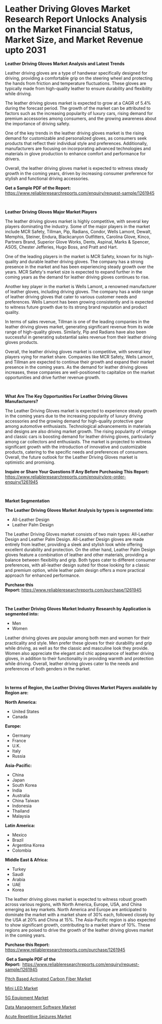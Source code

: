 <p><h1>Leather Driving Gloves Market Research Report Unlocks Analysis on the Market Financial Status, Market Size, and Market Revenue upto 2031</h1></p><p><strong>Leather Driving Gloves Market Analysis and Latest Trends</strong></p>
<p><p>Leather driving gloves are a type of handwear specifically designed for driving, providing a comfortable grip on the steering wheel and protecting the hands from friction and temperature fluctuations. These gloves are typically made from high-quality leather to ensure durability and flexibility while driving.</p><p>The leather driving gloves market is expected to grow at a CAGR of 5.4% during the forecast period. The growth of the market can be attributed to factors such as the increasing popularity of luxury cars, rising demand for premium accessories among consumers, and the growing awareness about the importance of driving safety.</p><p>One of the key trends in the leather driving gloves market is the rising demand for customizable and personalized gloves, as consumers seek products that reflect their individual style and preferences. Additionally, manufacturers are focusing on incorporating advanced technologies and materials in glove production to enhance comfort and performance for drivers.</p><p>Overall, the leather driving gloves market is expected to witness steady growth in the coming years, driven by increasing consumer preference for stylish and functional driving accessories.</p></p>
<p><strong>Get a Sample PDF of the Report:&nbsp;</strong> <a href="https://www.reliableresearchreports.com/enquiry/request-sample/1261945">https://www.reliableresearchreports.com/enquiry/request-sample/1261945</a></p>
<p>&nbsp;</p>
<p><strong>Leather Driving Gloves Major Market Players</strong></p>
<p><p>The leather driving gloves market is highly competitive, with several key players dominating the industry. Some of the major players in the market include MCR Safety, Tillman, Pip, Radians, Condor, Wells Lamont, Dewalt, Memphis, Steiner, Endura, Blackcanyon Outfitters, Carolina Glove, Kinco, Partners Brand, Superior Glove Works, Dents, Aspinal, Marks & Spencer, ASOS, Chester Jefferies, Hugo Boss, and Pratt and Hart.</p><p>One of the leading players in the market is MCR Safety, known for its high-quality and durable leather driving gloves. The company has a strong presence in the market and has been experiencing steady growth over the years. MCR Safety's market size is expected to expand further in the coming years as the demand for leather driving gloves continues to rise.</p><p>Another key player in the market is Wells Lamont, a renowned manufacturer of leather gloves, including driving gloves. The company has a wide range of leather driving gloves that cater to various customer needs and preferences. Wells Lamont has been growing consistently and is expected to witness future growth due to its strong brand reputation and product quality.</p><p>In terms of sales revenue, Tillman is one of the leading companies in the leather driving gloves market, generating significant revenue from its wide range of high-quality gloves. Similarly, Pip and Radians have also been successful in generating substantial sales revenue from their leather driving gloves products.</p><p>Overall, the leather driving gloves market is competitive, with several key players vying for market share. Companies like MCR Safety, Wells Lamont, and Tillman are expected to continue their growth and expand their market presence in the coming years. As the demand for leather driving gloves increases, these companies are well-positioned to capitalize on the market opportunities and drive further revenue growth.</p></p>
<p>&nbsp;</p>
<p><strong>What Are The Key Opportunities For Leather Driving Gloves Manufacturers?</strong></p>
<p><p>The Leather Driving Gloves market is expected to experience steady growth in the coming years due to the increasing popularity of luxury driving accessories and the growing demand for high-quality protective gear among automotive enthusiasts. Technological advancements in materials and designs are also driving market growth. The rising popularity of vintage and classic cars is boosting demand for leather driving gloves, particularly among car collectors and enthusiasts. The market is projected to witness significant growth with the introduction of innovative and customizable products, catering to the specific needs and preferences of consumers. Overall, the future outlook for the Leather Driving Gloves market is optimistic and promising.</p></p>
<p><strong>Inquire or Share Your Questions If Any Before Purchasing This Report:</strong> <a href="https://www.reliableresearchreports.com/enquiry/pre-order-enquiry/1261945">https://www.reliableresearchreports.com/enquiry/pre-order-enquiry/1261945</a></p>
<p>&nbsp;</p>
<p><strong>Market Segmentation</strong></p>
<p><strong>The Leather Driving Gloves Market Analysis by types is segmented into:</strong></p>
<p><ul><li>All-Leather Design</li><li>Leather Palm Design</li></ul></p>
<p><p>The Leather Driving Gloves market consists of two main types: All-Leather Design and Leather Palm Design. All-Leather Design gloves are made entirely from leather, providing a sleek and stylish look while offering excellent durability and protection. On the other hand, Leather Palm Design gloves feature a combination of leather and other materials, providing a balance between flexibility and grip. Both types cater to different consumer preferences, with all-leather design suited for those looking for a classic and premium option, while leather palm design offers a more practical approach for enhanced performance.</p></p>
<p><strong>Purchase this Report:&nbsp;</strong><a href="https://www.reliableresearchreports.com/purchase/1261945">https://www.reliableresearchreports.com/purchase/1261945</a></p>
<p>&nbsp;</p>
<p><strong>The Leather Driving Gloves Market Industry Research by Application is segmented into:</strong></p>
<p><ul><li>Men</li><li>Women</li></ul></p>
<p><p>Leather driving gloves are popular among both men and women for their practicality and style. Men prefer these gloves for their durability and grip while driving, as well as for the classic and masculine look they provide. Women also appreciate the elegant and chic appearance of leather driving gloves, in addition to their functionality in providing warmth and protection while driving. Overall, leather driving gloves cater to the needs and preferences of both genders in the market.</p></p>
<p>&nbsp;</p>
<p><strong>In terms of Region, the Leather Driving Gloves Market Players available by Region are:</strong></p>
<p>
    <p> <strong> North America: </strong>
        <ul>
            <li>United States</li>
            <li>Canada</li>
        </ul>
        </p> 
    <p> <strong> Europe: </strong>
        <ul>
            <li>Germany</li>
            <li>France</li>
            <li>U.K.</li>
            <li>Italy</li>
            <li>Russia</li>
        </ul>
        </p> 
    <p> <strong> Asia-Pacific: </strong>
        <ul>
            <li>China</li>
            <li>Japan</li>
            <li>South Korea</li>
            <li>India</li>
            <li>Australia</li>
            <li>China Taiwan</li>
            <li>Indonesia</li>
            <li>Thailand</li>
            <li>Malaysia</li>
        </ul>
        </p> 
    <p> <strong> Latin America: </strong>
        <ul>
            <li>Mexico</li>
            <li>Brazil</li>
            <li>Argentina Korea</li>
            <li>Colombia</li>
        </ul>
        </p> 
    <p> <strong> Middle East & Africa: </strong>
        <ul>
            <li>Turkey</li>
            <li>Saudi</li>
            <li>Arabia</li>
            <li>UAE</li>
            <li>Korea</li>
        </ul>
    </p>
    </p>
<p><p>The leather driving gloves market is expected to witness robust growth across various regions, with North America, Europe, USA, and China emerging as key markets. North America and Europe are anticipated to dominate the market with a market share of 30% each, followed closely by the USA at 20% and China at 15%. The Asia-Pacific region is also expected to show significant growth, contributing to a market share of 10%. These regions are poised to drive the growth of the leather driving gloves market in the coming years.</p></p>
<p><strong>Purchase this Report: </strong><a href="https://www.reliableresearchreports.com/purchase/1261945">https://www.reliableresearchreports.com/purchase/1261945</a></p>
<p>&nbsp;<strong>Get a Sample PDF of the Report:&nbsp;&nbsp;</strong><a href="https://www.reliableresearchreports.com/enquiry/request-sample/1261945">https://www.reliableresearchreports.com/enquiry/request-sample/1261945</a></p>
<p><strong></strong></p>
<p><p><a href="https://github.com/biheemgalvinlouises6hokrh3h/Market-Research-Report-List-1/blob/main/pitch-based-activated-carbon-fiber-market.md">Pitch Based Activated Carbon Fiber Market</a></p><p><a href="https://medium.com/@digitaldiviner12/mini-led-market-research-report-its-history-and-forecast-2024-to-2031-a7ad4c5deaf3">Mini LED Market</a></p><p><a href="https://medium.com/@lorimyers95/5g-equipment-market-size-cagr-trends-2024-2030-0c0597fc4648">5G Equipment Market</a></p><p><a href="https://medium.com/@greisdukagjini2014/data-management-software-market-trends-and-market-analysis-forecasted-for-period-2024-2031-7472ff536305">Data Management Software Market</a></p><p><a href="https://medium.com/@lorimyers95/acute-repetitive-seizures-market-size-reveals-the-best-marketing-channels-in-global-industry-4af588b5df46">Acute Repetitive Seizures Market</a></p></p>
